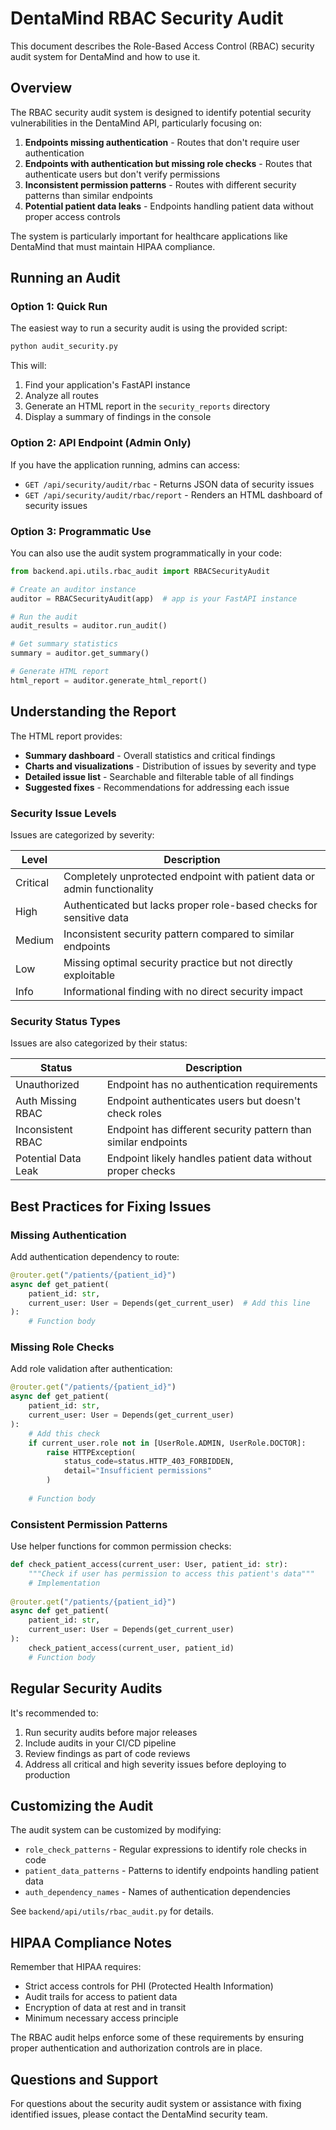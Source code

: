 # DentaMind RBAC Security Audit

This document describes the Role-Based Access Control (RBAC) security audit system for DentaMind and how to use it.

## Overview

The RBAC security audit system is designed to identify potential security vulnerabilities in the DentaMind API, particularly focusing on:

1. **Endpoints missing authentication** - Routes that don't require user authentication
2. **Endpoints with authentication but missing role checks** - Routes that authenticate users but don't verify permissions
3. **Inconsistent permission patterns** - Routes with different security patterns than similar endpoints
4. **Potential patient data leaks** - Endpoints handling patient data without proper access controls

The system is particularly important for healthcare applications like DentaMind that must maintain HIPAA compliance.

## Running an Audit

### Option 1: Quick Run

The easiest way to run a security audit is using the provided script:

```bash
python audit_security.py
```

This will:
1. Find your application's FastAPI instance
2. Analyze all routes 
3. Generate an HTML report in the `security_reports` directory
4. Display a summary of findings in the console

### Option 2: API Endpoint (Admin Only)

If you have the application running, admins can access:

- `GET /api/security/audit/rbac` - Returns JSON data of security issues
- `GET /api/security/audit/rbac/report` - Renders an HTML dashboard of security issues

### Option 3: Programmatic Use

You can also use the audit system programmatically in your code:

```python
from backend.api.utils.rbac_audit import RBACSecurityAudit

# Create an auditor instance
auditor = RBACSecurityAudit(app)  # app is your FastAPI instance

# Run the audit
audit_results = auditor.run_audit()

# Get summary statistics
summary = auditor.get_summary()

# Generate HTML report
html_report = auditor.generate_html_report()
```

## Understanding the Report

The HTML report provides:

- **Summary dashboard** - Overall statistics and critical findings
- **Charts and visualizations** - Distribution of issues by severity and type
- **Detailed issue list** - Searchable and filterable table of all findings
- **Suggested fixes** - Recommendations for addressing each issue

### Security Issue Levels

Issues are categorized by severity:

| Level | Description |
|-------|-------------|
| Critical | Completely unprotected endpoint with patient data or admin functionality |
| High | Authenticated but lacks proper role-based checks for sensitive data |
| Medium | Inconsistent security pattern compared to similar endpoints |
| Low | Missing optimal security practice but not directly exploitable |
| Info | Informational finding with no direct security impact |

### Security Status Types

Issues are also categorized by their status:

| Status | Description |
|--------|-------------|
| Unauthorized | Endpoint has no authentication requirements |
| Auth Missing RBAC | Endpoint authenticates users but doesn't check roles |
| Inconsistent RBAC | Endpoint has different security pattern than similar endpoints |
| Potential Data Leak | Endpoint likely handles patient data without proper checks |

## Best Practices for Fixing Issues

### Missing Authentication

Add authentication dependency to route:

```python
@router.get("/patients/{patient_id}")
async def get_patient(
    patient_id: str,
    current_user: User = Depends(get_current_user)  # Add this line
):
    # Function body
```

### Missing Role Checks

Add role validation after authentication:

```python
@router.get("/patients/{patient_id}")
async def get_patient(
    patient_id: str,
    current_user: User = Depends(get_current_user)
):
    # Add this check
    if current_user.role not in [UserRole.ADMIN, UserRole.DOCTOR]:
        raise HTTPException(
            status_code=status.HTTP_403_FORBIDDEN,
            detail="Insufficient permissions"
        )
    
    # Function body
```

### Consistent Permission Patterns

Use helper functions for common permission checks:

```python
def check_patient_access(current_user: User, patient_id: str):
    """Check if user has permission to access this patient's data"""
    # Implementation
    
@router.get("/patients/{patient_id}")
async def get_patient(
    patient_id: str,
    current_user: User = Depends(get_current_user)
):
    check_patient_access(current_user, patient_id)
    # Function body
```

## Regular Security Audits

It's recommended to:

1. Run security audits before major releases
2. Include audits in your CI/CD pipeline 
3. Review findings as part of code reviews
4. Address all critical and high severity issues before deploying to production

## Customizing the Audit

The audit system can be customized by modifying:

- `role_check_patterns` - Regular expressions to identify role checks in code
- `patient_data_patterns` - Patterns to identify endpoints handling patient data
- `auth_dependency_names` - Names of authentication dependencies

See `backend/api/utils/rbac_audit.py` for details.

## HIPAA Compliance Notes

Remember that HIPAA requires:

- Strict access controls for PHI (Protected Health Information)
- Audit trails for access to patient data
- Encryption of data at rest and in transit
- Minimum necessary access principle

The RBAC audit helps enforce some of these requirements by ensuring proper authentication and authorization controls are in place.

## Questions and Support

For questions about the security audit system or assistance with fixing identified issues, please contact the DentaMind security team. 